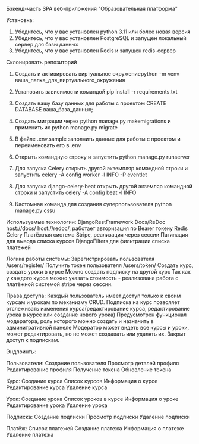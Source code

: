 Бэкенд-часть SPA веб-приложения "Образовательная платформа"

Установка:
1.  Убедитесь, что у вас установлен python 3.11 или более новая версия
2.  Убедитесь, что у вас установлен PostgreSQL и запущен локальный сервер для базы данных
3.  Убедитесь, что у вас установлен Redis и запущен redis-сервер

Склонировать репозиторий

1.  Создать и активировать виртуальное окружениеpython -m venv ваша_папка_для_виртуального_окружения

2.  Установить зависимости командой pip install -r requirements.txt

3.  Создать вашу базу данных для работы с проектом CREATE DATABASE ваша_база_данных;

4.  Создать миграции через python manage.py makemigrations и применить их python manage.py migrate

5.  В файле .env.sample заполнить данные для работы с проектом и переименовать его в .env

6.  Открыть командную строку и запустить python manage.py runserver

7.  Для запуска Celery открыть другой экземпляр командной строки и запустить celery -A config worker -l INFO -P eventlet

8.  Для запуска django-celery-beat открыть другой экземляр командной строки и запустить celery -A config beat -l INFO

9.  Кастомная команда для создания суперпользователя python manage.py cssu


Используемые технологии:
DjangoRestFramework
Docs/ReDoc host://docs/ host://redoc/, работает авторизация по Bearer токену
Redis
Celery
Платёжная система Stripe, реализация через сессии
Пагинация для вывода списка курсов
DjangoFilters для фильтрации списка платежей

Логика работы системы:
Зарегистрировать пользователя /users/register/
Получить токен пользователя /users/token/
Создать курс, создать уроки в курсе
Можно создать подписку на другой курс
Так как у каждого курса можно указать стоимость - реализована работа с платёжной системой stripe через сессии.

Права доступа:
Каждый пользователь имеет доступ только к своим курсам и урокам по механизму CRUD.
Подписка на курс позволяет отслеживать изменения курса(редактирование курса, редактирование урока в курсе или создание нового урока)
Предусмотрен функционал модератора, роль которого можно создать и назначить в админитративной панеле
Модератор может видеть все курсы и уроки, может редактировать, но не может создавать или удалять их. Закрыт доступ к подпискам.

Эндпоинты:

Пользователи:
Создание пользователя
Просмотр деталей профиля
Редактирование профиля
Получение токена
Обновление токена

Курс:
Создание курса
Список курсов
Информация о курсе
Редактирование курса
Удаление курса

Урок:
Создание урока
Список уроков в курсе
Информация о уроке
Редактирование урока
Удаление урока

Подписка:
Создание подписки
Просмотр подписки
Удаление подписки

Платёж:
Список платежей
Создание платежа
Информация о платеже
Удаление платежа
